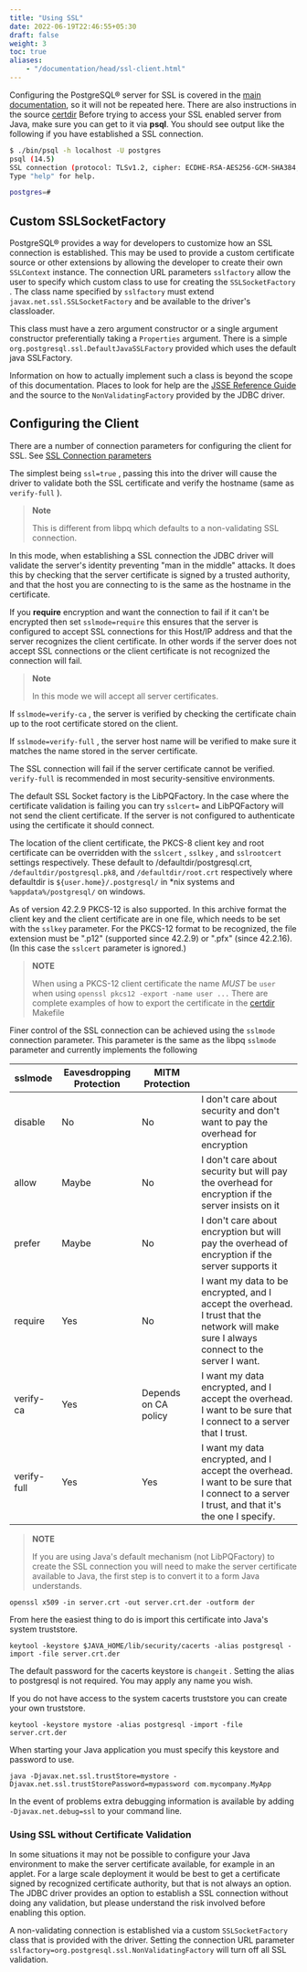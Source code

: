 ```yaml
---
title: "Using SSL"
date: 2022-06-19T22:46:55+05:30
draft: false
weight: 3
toc: true
aliases:
    - "/documentation/head/ssl-client.html"
---
```


Configuring the PostgreSQL® server for SSL is covered in the [main documentation](https://www.postgresql.org/docs/current/ssl-tcp.html), so it will not be repeated here. There are also instructions in the source [certdir](https://github.com/pgjdbc/pgjdbc/tree/master/certdir)
Before trying to access your SSL enabled server from Java, make sure
you can get to it via **psql**. You should see output like the following
if you have established a SSL  connection.

```bash
$ ./bin/psql -h localhost -U postgres
psql (14.5)
SSL connection (protocol: TLSv1.2, cipher: ECDHE-RSA-AES256-GCM-SHA384, bits: 256, compression: off)
Type "help" for help.

postgres=#
```

## Custom SSLSocketFactory

PostgreSQL® provides a way for developers to customize how an SSL connection is established. This may be used to provide
a custom certificate source or other extensions by allowing the developer to create their own `SSLContext` instance.
The connection URL parameters `sslfactory` allow the user to specify which custom class to use for creating the 
`SSLSocketFactory` . The class name specified by `sslfactory` must extend `javax.net.ssl.SSLSocketFactory` and be 
available to the driver's classloader.

This class must have a zero argument constructor or a single argument constructor preferentially taking
a `Properties` argument. There is a simple `org.postgresql.ssl.DefaultJavaSSLFactory` provided which uses the
default java SSLFactory.

Information on how to actually implement such a class is beyond the scope of this documentation. Places to look for help
are the [JSSE Reference Guide](https://docs.oracle.com/javase/8/docs/technotes/guides/security/jsse/JSSERefGuide.html)
and the source to the `NonValidatingFactory` provided by the JDBC driver.

## Configuring the Client

There are a number of connection parameters for configuring the client for SSL. See [SSL Connection parameters](/documentation/use/#connection-parameters/)

The simplest being `ssl=true` , passing this into the driver will cause the driver to validate both the SSL certificate
and verify the hostname (same as `verify-full` ).

> **Note**
>
> This is different from libpq which defaults to a non-validating SSL connection.

In this mode, when establishing a SSL connection the JDBC driver will validate the server's identity preventing 
"man in the middle" attacks. It does this by checking that the server certificate is signed by a trusted authority, 
and that the host you are connecting to is the same as the hostname in the certificate.

If you **require** encryption and want the connection to fail if it can't be encrypted then set `sslmode=require` 
this ensures that the server is configured to accept SSL connections for this Host/IP address and that the server recognizes 
the client certificate. In other words if the server does not accept SSL connections or the client certificate is not 
recognized the connection will fail.

> **Note**
>
> In this mode we will accept all server certificates.

If `sslmode=verify-ca` , the server is verified by checking the certificate chain up to the root certificate stored on the client.

If `sslmode=verify-full` , the server host name will be verified to make sure it matches the name stored in the server certificate.

The SSL connection will fail if the server certificate cannot be verified. `verify-full` is recommended in most 
security-sensitive environments.

The default SSL Socket factory is the LibPQFactory. In the case where the certificate validation is failing you can 
try `sslcert=` and LibPQFactory will not send the client certificate. If the server is not configured to authenticate 
using the certificate it should connect.

The location of the client certificate, the PKCS-8 client key and root certificate can be overridden with the `sslcert` , 
`sslkey` , and `sslrootcert` settings respectively. These default to /defaultdir/postgresql.crt, `/defaultdir/postgresql.pk8`,
and `/defaultdir/root.crt` respectively where defaultdir is `${user.home}/.postgresql/` in *nix systems and `%appdata%/postgresql/` 
on windows.

As of version 42.2.9 PKCS-12 is also supported. In this archive format the client key and the client certificate are in 
one file, which needs to be set with the `sslkey` parameter. For the PKCS-12 format to be recognized, the file extension 
must be ".p12" (supported since 42.2.9) or ".pfx" (since 42.2.16). (In this case the `sslcert` parameter is ignored.)

> **NOTE**
>
> When using a PKCS-12 client certificate the name *MUST* be `user` when using `openssl pkcs12 -export -name user ...`
There are complete examples of how to export the certificate in the [certdir](https://raw.githubusercontent.com/pgjdbc/pgjdbc/master/certdir/Makefile) Makefile

Finer control of the SSL connection can be achieved using the `sslmode` connection parameter.
This parameter is the same as the libpq `sslmode` parameter and currently implements the
following

|sslmode|Eavesdropping Protection|MITM Protection||
|---|---|---|---|
|disable|No |No|I don't care about security and don't want to pay the overhead for encryption|
|allow|Maybe |No|I don't care about security but will pay the overhead for encryption if the server insists on it|
|prefer|Maybe|No|I don't care about encryption but will pay the overhead of encryption if the server supports it|
|require|Yes |No|I want my data to be encrypted, and I accept the overhead. I trust that the network will make sure I always connect to the server I want.|
|verify-ca|Yes|Depends on CA policy|I want my data encrypted, and I accept the overhead. I want to be sure that I connect to a server that I trust.|
|verify-full|Yes |Yes|I want my data encrypted, and I accept the overhead. I want to be sure that I connect to a server I trust, and that it's the one I specify.|

> **NOTE**
>
> If you are using Java's default mechanism (not LibPQFactory) to create the SSL connection you will need to make the server certificate available to Java, the first step is to convert it to a form Java understands.

 `openssl x509 -in server.crt -out server.crt.der -outform der`

From here the easiest thing to do is import this certificate into Java's system truststore.

 `keytool -keystore $JAVA_HOME/lib/security/cacerts -alias postgresql -import -file server.crt.der`

The default password for the cacerts keystore is `changeit` . Setting the alias to postgresql is not required.  You may apply any name you wish.

If you do not have access to the system cacerts truststore you can create your own truststore.

 `keytool -keystore mystore -alias postgresql -import -file server.crt.der`

When starting your Java application you must specify this keystore and password to use.

 `java -Djavax.net.ssl.trustStore=mystore -Djavax.net.ssl.trustStorePassword=mypassword com.mycompany.MyApp`

In the event of problems extra debugging information is available by adding `-Djavax.net.debug=ssl` to your command line.

### Using SSL without Certificate Validation

In some situations it may not be possible to configure your Java environment to make the server certificate available, for example in an applet. For a large scale deployment it would be best to get a certificate signed by recognized
certificate authority, but that is not always an option. The JDBC driver provides an option to establish a SSL connection without doing any validation, but please understand the risk involved before enabling this option.

A non-validating connection is established via a custom `SSLSocketFactory` class that is provided with the driver. Setting the connection URL parameter `sslfactory=org.postgresql.ssl.NonValidatingFactory` will turn off all SSL validation.
